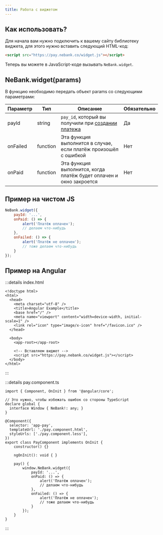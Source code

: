```yaml
---
title: Работа с виджетом
---
```


## Как использовать?

Для начала вам нужно подключить к вашему сайту библиотеку виджета, для этого нужно вставить следующий HTML-код:

```html
<script src="https://pay.nebank.co/widget.js"></script> 
```

Теперь вы можете в JavaScript-коде вызывать `NeBank.widget`.

## NeBank.widget(params)

В функцию необходимо передать объект params со следующими параметрами:

| Параметр | Тип      | Описание                                                                     | Обязательно |
|----------|----------|------------------------------------------------------------------------------|-------------|
| payId    | string   | `pay_id`, который вы получили при [создании платежа](/api/create_payment.md) | Да          |
| onFailed | function | Эта функция выполнится в случае, если платёж произошёл с ошибкой             | Нет         |
| onPaid   | function | Эта функция выполнится, когда платёж будет оплачен и окно закроется          | Нет         |

## Пример на чистом JS

```js
NeBank.widget({
    payId: '...',
    onPaid: () => {
        alert('Платёж оплачен');
        // делаем что-нибудь
    },
    onFailed: () => {
        alert('Платёж не оплачен');
        // тоже делаем что-нибудь
    }
});
```

## Пример на Angular

:::details index.html
```html{14-15}
<!doctype html>
<html>
  <head>
    <meta charset="utf-8" />
    <title>Angular Example</title>
    <base href="/" />
    <meta name="viewport" content="width=device-width, initial-scale=1" />
    <link rel="icon" type="image/x-icon" href="/favicon.ico" />
  </head>

  <body>
    <app-root></app-root>

    <!-- Вставляем виджет -->
    <script src="https://pay.nebank.co/widget.js"></script>
  </body>
</html>
```
:::

:::details pay.component.ts
```ts{3-6,19-29}
import { Component, OnInit } from '@angular/core';

// Это нужно, чтобы избежать ошибок со стороны TypeScript
declare global {
  interface Window { NeBank!: any; }
}

@Component({
  selector: 'app-pay',
  templateUrl: './pay.component.html',
  styleUrls: ['./pay.component.less'],
})
export class PayComponent implements OnInit {
    constructor() {}

    ngOnInit(): void { }

    pay() {
        window.NeBank.widget({
            payId: '...',
            onPaid: () => {
                alert('Платёж оплачен');
                // делаем что-нибудь
            },
            onFailed: () => {
                alert('Платёж не оплачен');
                // тоже делаем что-нибудь
            }
        });
    }
}
```
:::